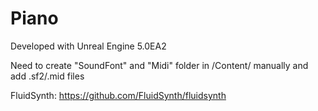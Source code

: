 # Piano

Developed with Unreal Engine 5.0EA2

Need to create "SoundFont" and "Midi" folder in /Content/ manually and add .sf2/.mid files

FluidSynth: https://github.com/FluidSynth/fluidsynth
